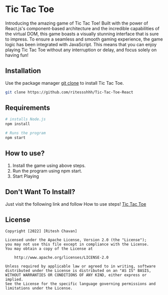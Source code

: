 # Tic Tac Toe

Introducing the amazing game of Tic Tac Toe! Built with the power of React.js's component-based architecture and the incredible capabilities of the virtual DOM, this game boasts a visually stunning interface that is sure to impress.  To ensure a seamless and smooth gaming experience, the game logic has been integrated with JavaScript. This means that you can enjoy playing Tic Tac Toe without any interruption or delay, and focus solely on having fun!

## Installation

Use the package manager [git clone](https://git-scm.com/docs/git-clone) to install Tic Tac Toe.

```bash
git clone https://github.com/ritessshhh/Tic-Tac-Toe-React
```

## Requirements

```bash
# installs Node.js
npm install 

# Runs the program
npm start

```

## How to use?

1. Install the game using above steps.
2. Run the program using npm start.
3. Start Playing

## Don't Want To Install?

Just visit the following link and follow How to use steps!
[Tic Tac Toe](https://tic-tac-toe-react.onrender.com)

## License

    Copyright [2022] [Ritesh Chavan]

    Licensed under the Apache License, Version 2.0 (the "License");
    you may not use this file except in compliance with the License.
    You may obtain a copy of the License at

        http://www.apache.org/licenses/LICENSE-2.0

    Unless required by applicable law or agreed to in writing, software
    distributed under the License is distributed on an "AS IS" BASIS,
    WITHOUT WARRANTIES OR CONDITIONS OF ANY KIND, either express or implied.
    See the License for the specific language governing permissions and
    limitations under the License.
